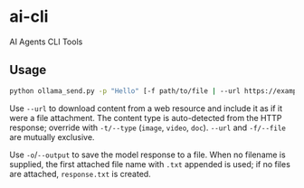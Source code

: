 # ai-cli
AI Agents CLI Tools

## Usage

```bash
python ollama_send.py -p "Hello" [-f path/to/file | --url https://example.com] [-o [output.txt]]
```

Use `--url` to download content from a web resource and include it as if it
were a file attachment. The content type is auto-detected from the HTTP
response; override with `-t/--type` (`image`, `video`, `doc`).
`--url` and `-f/--file` are mutually exclusive.

Use `-o`/`--output` to save the model response to a file. When no
filename is supplied, the first attached file name with `.txt` appended is
used; if no files are attached, `response.txt` is created.

